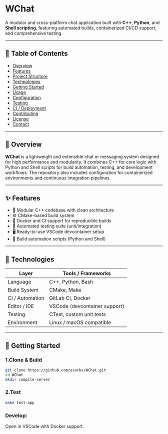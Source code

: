 # WChat

A modular and cross-platform chat application built with **C++**, **Python**, and **Shell scripting**, featuring automated builds, containerized CI/CD support, and comprehensive testing.

---

## 🧭 Table of Contents

- [Overview](#overview)
- [Features](#features)
- [Project Structure](#project-structure)
- [Technologies](#technologies)
- [Getting Started](#getting-started)
- [Usage](#usage)
- [Configuration](#configuration)
- [Testing](#testing)
- [CI / Deployment](#ci--deployment)
- [Contributing](#contributing)
- [License](#license)
- [Contact](#contact)

---

## 📘 Overview

**WChat** is a lightweight and extensible chat or messaging system designed for high performance and modularity.
It combines C++ for core logic with Python and Shell scripts for build automation, testing, and development workflows.
The repository also includes configuration for containerized environments and continuous integration pipelines.

---

## ✨ Features

- 🧩 Modular C++ codebase with clean architecture
- ⚙️ CMake-based build system
- 🐳 Docker and CI support for reproducible builds
- 🧪 Automated testing suite (unit/integration)
- 🖥️ Ready-to-use VSCode devcontainer setup
- 🔄 Build automation scripts (Python and Shell)

---

<!-- ## 📁 Project Structure

* src
    * client
    * server
* tests
    * app
    * unit
* tools -->

## 🧱 Technologies

| Layer | Tools / Frameworks |
|-------|--------------------|
| Language | C++, Python, Bash |
| Build System | CMake, Make |
| CI / Automation | GitLab CI, Docker |
| Editor / IDE | VSCode (devcontainer support) |
| Testing | CTest, custom unit tests |
| Environment | Linux / macOS compatible |

---

## 🚀 Getting Started

### 1.Clone & Build

```bash
git clone https://github.com/asarbs/WChat.git
cd WChat
mkdir compile-server
```

### 2.Test
```bash
make test-app
```

### Develop:
Open in VSCode with Docker support.


